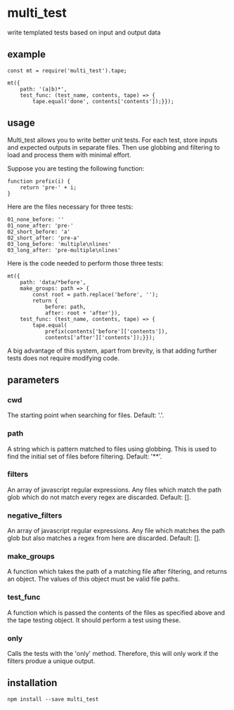 # multi_test

write templated tests based on input and output data

## example

```es6
const mt = require('multi_test').tape;

mt({
    path: '(a|b)*',
    test_func: (test_name, contents, tape) => {
        tape.equal('done', contents['contents']);}});
```

## usage

Multi\_test allows you to write better unit tests. For each test, store inputs
and expected outputs in separate files. Then use globbing and filtering to load
and process them with minimal effort.

Suppose you are testing the following function:

```es6
function prefix(i) {
    return 'pre-' + i;
}
```

Here are the files necessary for three tests:

```
01_none_before: ''
01_none_after: 'pre-'
02_short_before: 'a'
02_short_after: 'pre-a'
03_long_before: 'multiple\nlines'
03_long_after: 'pre-multiple\nlines'
```

Here is the code needed to perform those three tests:

```es6
mt({
    path: 'data/*before',
    make_groups: path => {
        const root = path.replace('before', '');
        return {
            before: path,
            after: root + 'after'}),
    test_func: (test_name, contents, tape) => {
        tape.equal(
            prefix(contents['before']['contents']),
            contents['after']['contents']);}});
```

A big advantage of this system, apart from brevity, is that adding further tests
does not require modifying code.

## parameters

### cwd

The starting point when searching for files. Default: '.'.

### path

A string which is pattern matched to files using globbing. This is used to find
the initial set of files before filtering. Default: '\*\*'.

### filters

An array of javascript regular expressions. Any files which match the path glob
which do not match every regex are discarded. Default: [].

### negative_filters

An array of javascript regular expressions. Any file which matches the path glob
but also matches a regex from here are discarded. Default: [].

### make_groups

A function which takes the path of a matching file after filtering, and returns
an object. The values of this object must be valid file paths.

### test_func

A function which is passed the contents of the files as specified above and the
tape testing object. It should perform a test using these.

### only

Calls the tests with the 'only' method. Therefore, this will only work if the
filters produe a unique output.

## installation


```shell
npm install --save multi_test
```
